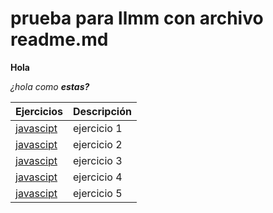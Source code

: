 # prueba para llmm con archivo readme.md

**Hola**

_¿hola como **estas?**_


Ejercicios|Descripción
-----------|---------
[javascipt](/ejercicio1/index.html)|ejercicio 1 
[javascipt](/ejercicio2/index.html)|ejercicio 2 
[javascipt](/ejercicio3/index.html)|ejercicio 3 
[javascipt](/ejercicio4/index.html)|ejercicio 4 
[javascipt](/ejercicio5/index.html)|ejercicio 5
